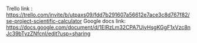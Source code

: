 Trello link : https://trello.com/invite/b/utpaxs09/fdd7b291607a56612e7ace3c8d767f82/se-project-scientific-calculator
Google docs link: https://docs.google.com/document/d/1EIRzLm32CPA7UiyHsgKGgF1xVzc8nJc39bTyzZNfcnI/edit?usp=sharing
